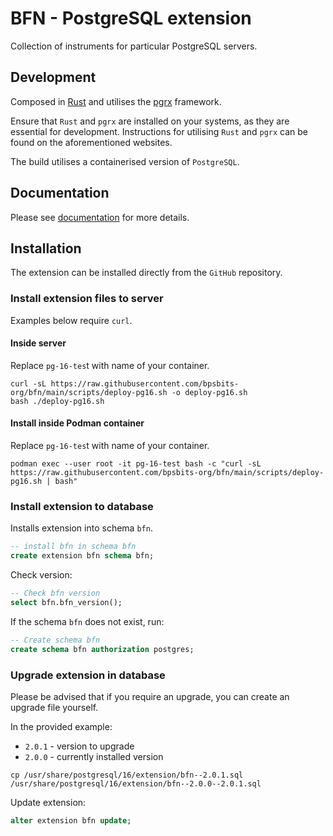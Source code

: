 # BFN - PostgreSQL extension

Collection of instruments for particular PostgreSQL servers.

## Development

Composed in [Rust](https://www.rust-lang.org) and utilises the [pgrx](https://github.com/pgcentralfoundation/pgrx) framework.

Ensure that `Rust` and `pgrx` are installed on your systems, as they are essential for development. Instructions for utilising `Rust` and `pgrx` can be found on the aforementioned websites.

The build utilises a containerised version of `PostgreSQL`.

## Documentation

Please see [documentation](https://bpsbits.org/bfn/doc/bfn) for more details.

## Installation

The extension can be installed directly from the `GitHub` repository.

### Install extension files to server

Examples below require `curl`.

#### Inside server

Replace `pg-16-tes`t with name of your container.

```shell
curl -sL https://raw.githubusercontent.com/bpsbits-org/bfn/main/scripts/deploy-pg16.sh -o deploy-pg16.sh
bash ./deploy-pg16.sh
```

#### Install inside Podman container

Replace `pg-16-tes`t with name of your container.

```shell
podman exec --user root -it pg-16-test bash -c "curl -sL https://raw.githubusercontent.com/bpsbits-org/bfn/main/scripts/deploy-pg16.sh | bash"
```

### Install extension to database

Installs extension into schema `bfn`.

```sql
-- install bfn in schema bfn
create extension bfn schema bfn;
```

Check version:

```sql
-- Check bfn version
select bfn.bfn_version();
```

If the schema `bfn` does not exist, run:

```sql
-- Create schema bfn
create schema bfn authorization postgres;
```

### Upgrade extension in database

Please be advised that if you require an upgrade, you can create an upgrade file yourself.

In the provided example:

- `2.0.1` - version to upgrade 
- `2.0.0` - currently installed version

```shell
cp /usr/share/postgresql/16/extension/bfn--2.0.1.sql /usr/share/postgresql/16/extension/bfn--2.0.0--2.0.1.sql
```

Update extension:

```sql
alter extension bfn update;
```

